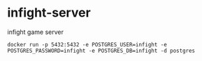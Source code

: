 # infight-server
infight game server

`docker run -p 5432:5432 -e POSTGRES_USER=infight -e POSTGRES_PASSWORD=infight -e POSTGRES_DB=infight -d postgres`